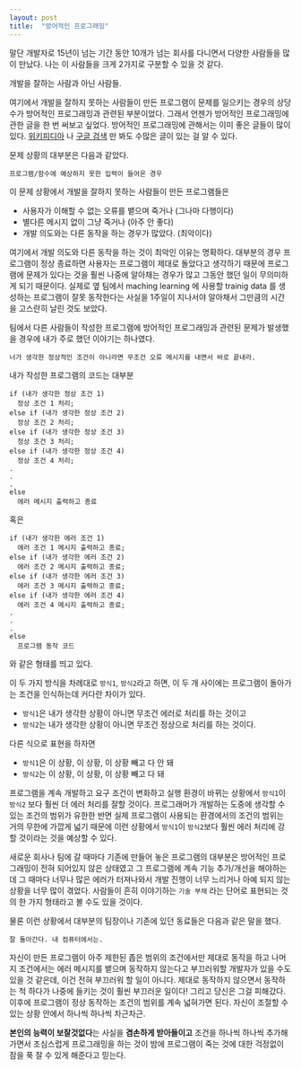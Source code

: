 ```yaml
---
layout: post
title:  "방어적인 프로그래밍"
---
```


말단 개발자로 15년이 넘는 기간 동안 10개가 넘는 회사를 다니면서 다양한 사람들을 많이 만났다.
나는 이 사람들을 크게 2가지로 구분할 수 있을 것 같다.

개발을 잘하는 사람과 아닌 사람들.

여기에서 개발을 잘하지 못하는 사람들이 만든 프로그램이 문제를 일으키는 경우의 상당수가 방어적인 프로그래밍과 관련된 부분이었다.
그래서 언젠가 방어적인 프로그래밍에 관한 글을 한 번 써보고 싶었다.
방어적인 프로그래밍에 관해서는 이미 좋은 글들이 많이 있다.
[위키피디아](https://en.wikipedia.org/wiki/Defensive_programming)
나
[구글 검색](https://www.google.com/search?q=defensive+programming)
만 봐도 수많은 글이 있는 걸 알 수 있다.

문제 상황의 대부분은 다음과 같았다.
```
프로그램/함수에 예상하지 못한 입력이 들어온 경우
```
이 문제 상황에서 개발을 잘하지 못하는 사람들이 만든 프로그램들은
 * 사용자가 이해할 수 없는 오류를 뱉으며 죽거나 (그나마 다행이다)
 * 별다른 메시지 없이 그냥 죽거나 (아주 안 좋다)
 * 개발 의도와는 다른 동작을 하는 경우가 많았다. (최악이다)

여기에서 개발 의도와 다른 동작을 하는 것이 최악인 이유는 명확하다.
대부분의 경우 프로그램이 정상 종료하면 사용자는 프로그램이 제대로 돌았다고 생각하기 때문에
프로그램에 문제가 있다는 것을 훨씬 나중에 알아채는 경우가 많고 그동안 했던 일이 무의미하게 되기 때문이다.
실제로 옆 팀에서 maching learning 에 사용할 trainig data 를 생성하는 프로그램이 잘못 동작한다는 사실을 1주일이 지나서야 알아채서
그만큼의 시간을 고스란히 날린 것도 보았다.

팀에서 다른 사람들이 작성한 프로그램에 방어적인 프로그래밍과 관련된 문제가 발생했을 경우에 내가 주로 했던 이야기는 하나였다.
```
너가 생각한 정상적인 조건이 아니라면 무조건 오류 메시지를 내면서 바로 끝내라.
```

내가 작성한 프로그램의 코드는 대부분
```
if (내가 생각한 정상 조건 1)
  정상 조건 1 처리;
else if (내가 생각한 정상 조건 2)
  정상 조건 2 처리;
else if (내가 생각한 정상 조건 3)
  정상 조건 3 처리;
else if (내가 생각한 정상 조건 4)
  정상 조건 4 처리;
.
.
.
else
  에러 메시지 출력하고 종료
```
혹은
```
if (내가 생각한 에러 조건 1)
  에러 조건 1 메시지 출력하고 종료;
else if (내가 생각한 에러 조건 2)
  에러 조건 2 메시지 출력하고 종료;
else if (내가 생각한 에러 조건 3)
  에러 조건 3 메시지 출력하고 종료;
else if (내가 생각한 에러 조건 4)
  에러 조건 4 메시지 출력하고 종료;
.
.
.
else
  프로그램 동작 코드
```
와 같은 형태를 띄고 있다.

이 두 가지 방식을 차례대로 `방식1`, `방식2`라고 하면, 이 두 개 사이에는 프로그램이 돌아가는 조건을 인식하는데 커다란 차이가 있다.
  * `방식1`은 내가 생각한 상황이 아니면 무조건 에러로 처리를 하는 것이고
  * `방식2`는 내가 생각한 상황이 아니면 무조건 정상으로 처리를 하는 것이다.
  
다른 식으로 표현을 하자면
  * `방식1`은 이 상황, 이 상황, 이 상황 빼고 다 안 돼
  * `방식2`는 이 상황, 이 상황, 이 상황 빼고 다 돼

프로그램을 계속 개발하고 요구 조건이 변화하고 실행 환경이 바뀌는 상황에서 `방식1`이 `방식2` 보다 훨씬 더 에러 처리를 잘할 것이다.
프로그래머가 개발하는 도중에 생각할 수 있는 조건의 범위가 유한한 반면
실제 프로그램이 사용되는 환경에서의 조건의 범위는 거의 무한에 가깝게 넓기 때문에
이런 상황에서 `방식1`이 `방식2`보다 훨씬 에러 처리에 강할 것이라는 것을 예상할 수 있다.

새로운 회사나 팀에 갈 때마다 기존에 만들어 놓은 프로그램의 대부분은 방어적인 프로그래밍이 전혀 되어있지 않은 상태였고
그 프로그램에 계속 기능 추가/개선을 해야하는데 그 때마다 너무나 많은 에러가 터져나와서
개발 진행이 너무 느리거나 아예 되지 않는 상황을 너무 많이 겪었다.
사람들이 흔히 이야기하는 `기술 부채` 라는 단어로 표현되는 것의 한 가지 형태라고 볼 수도 있을 것이다.

물론 이런 상황에서 대부분의 팀장이나 기존에 있던 동료들은 다음과 같은 말을 했다.
```
잘 돌아간다. 내 컴퓨터에서는.
```

자신이 만든 프로그램이 아주 제한된 좁은 범위의 조건에서만 제대로 동작을 하고
나머지 조건에서는 에러 메시지를 뱉으며 동작하지 않는다고 부끄러워할 개발자가 있을 수도 있을 것 같은데,
이건 전혀 부끄러워 할 일이 아니다.
제대로 동작하지 않으면서 동작하는 척 하다가 나중에 들키는 것이 훨씬 부끄러운 일이다!
그리고 당신은 그걸 피해갔다.
이후에 프로그램이 정상 동작하는 조건의 범위를 계속 넓혀가면 된다. 자신이 조절할 수 있는 상황 안에서 하나씩 하나씩 차근차근.

**본인의 능력이 보잘것없다**는 사실을 **겸손하게 받아들이고** 조건을 하나씩 하나씩 추가해가면서 조심스럽게 프로그래밍을 하는 것이
밤에 프로그램이 죽는 것에 대한 걱정없이 잠을 푹 잘 수 있게 해준다고 믿는다.

